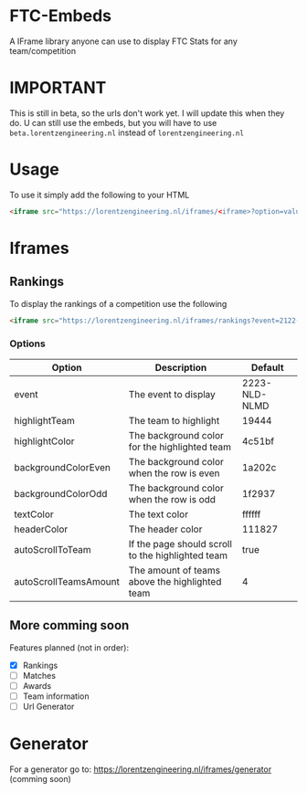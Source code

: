 # FTC-Embeds

A IFrame library anyone can use to display FTC Stats for any team/competition

# IMPORTANT
This is still in beta, so the urls don't work yet. I will update this when they do.
U can still use the embeds, but you will have to use ``beta.lorentzengineering.nl`` instead of ``lorentzengineering.nl``
# Usage

To use it simply add the following to your HTML

```html
<iframe src="https://lorentzengineering.nl/iframes/<iframe>?option=value&secondOption=value"></iframe>
```
# Iframes

## Rankings

To display the rankings of a competition use the following

```html
<iframe src="https://lorentzengineering.nl/iframes/rankings?event=2122-CMP-HOU1"></iframe>
```
### Options

| Option                | Description                                       | Default       |
|-----------------------|---------------------------------------------------|---------------|
| event                 | The event to display                              | 2223-NLD-NLMD |
| highlightTeam         | The team to highlight                             | 19444         |
| highlightColor        | The background color for the highlighted team     | 4c51bf        |
| backgroundColorEven   | The background color when the row is even         | 1a202c        |
| backgroundColorOdd    | The background color when the row is odd          | 1f2937        |
| textColor             | The text color                                    | ffffff        |
| headerColor           | The header color                                  | 111827        |
| autoScrollToTeam      | If the page should scroll to the highlighted team | true          |
| autoScrollTeamsAmount | The amount of teams above the highlighted team    | 4             |
## More comming soon
Features planned (not in order):
- [x] Rankings
- [ ] Matches
- [ ] Awards
- [ ] Team information
- [ ] Url Generator

# Generator

For a generator go to: https://lorentzengineering.nl/iframes/generator (comming soon)


